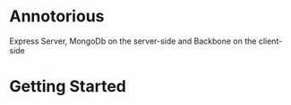 Annotorious
===========

Express Server, MongoDb on the server-side and Backbone on the client-side

Getting Started
===========

